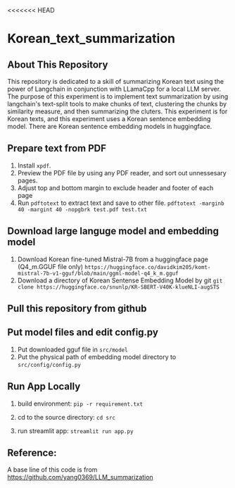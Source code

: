 <<<<<<< HEAD
# Korean_text_summarization

## About This Repository
This repository is dedicated to a skill of summarizing Korean text using the power of Langchain in conjunction with LLamaCpp for a local LLM server.
The purpose of this experiment is to implement text summarization by using langchain's text-split tools to make chunks of text, clustering the chunks by similarity measure, and then summarizing the cluters. This experiment is for Korean texts, and this experiment uses a Korean sentence embedding model. There are Korean sentence embedding models in huggingface.

## Prepare text from PDF
1. Install `xpdf`.
2. Preview the PDF file by using any PDF reader, and sort out unnessesary pages.
3. Adjust top and bottom margin to exclude header and footer of each page
4. Run `pdftotext` to extract text and save to other file.
`pdftotext -marginb 40 -margint 40 -nopgbrk test.pdf test.txt`

## Download large languge model and embedding model
1. Download Korean fine-tuned Mistral-7B from a huggingface page (Q4_m.GGUF file only)
`https://huggingface.co/davidkim205/komt-mistral-7b-v1-gguf/blob/main/ggml-model-q4_k_m.gguf`
2. Download a directory of Korean Sentense Embedding Model by git
`git clone https://huggingface.co/snunlp/KR-SBERT-V40K-klueNLI-augSTS`

## Pull this repository from github

## Put model files and edit config.py
1. Put downloaded gguf file in `src/model`
2. Put the physical path of embedding model directory to `src/config/config.py`

## Run App Locally
1. build environment:
`pip -r requirement.txt`

2. cd to the source directory:
`cd src`

3. run streamlit app:
`streamlit run app.py`

## Reference:
A base line of this code is from
https://github.com/yang0369/LLM_summarization